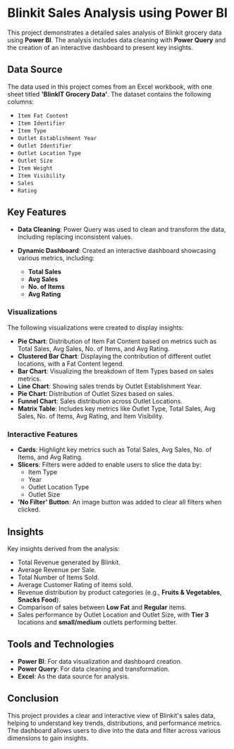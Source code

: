# Blinkit Sales Analysis using Power BI

This project demonstrates a detailed sales analysis of Blinkit grocery data using **Power BI**. The analysis includes data cleaning with **Power Query** and the creation of an interactive dashboard to present key insights.

## Data Source

The data used in this project comes from an Excel workbook, with one sheet titled **'BlinkIT Grocery Data'**. The dataset contains the following columns:
- `Item Fat Content`
- `Item Identifier`
- `Item Type`
- `Outlet Establishment Year`
- `Outlet Identifier`
- `Outlet Location Type`
- `Outlet Size`
- `Item Weight`
- `Item Visibility`
- `Sales`
- `Rating`

## Key Features

- **Data Cleaning**: Power Query was used to clean and transform the data, including replacing inconsistent values.

- **Dynamic Dashboard**: Created an interactive dashboard showcasing various metrics, including:
  - **Total Sales**
  - **Avg Sales**
  - **No. of Items**
  - **Avg Rating**

### Visualizations

The following visualizations were created to display insights:
- **Pie Chart**: Distribution of Item Fat Content based on metrics such as Total Sales, Avg Sales, No. of Items, and Avg Rating.
- **Clustered Bar Chart**: Displaying the contribution of different outlet locations, with a Fat Content legend.
- **Bar Chart**: Visualizing the breakdown of Item Types based on sales metrics.
- **Line Chart**: Showing sales trends by Outlet Establishment Year.
- **Pie Chart**: Distribution of Outlet Sizes based on sales.
- **Funnel Chart**: Sales distribution across Outlet Locations.
- **Matrix Table**: Includes key metrics like Outlet Type, Total Sales, Avg Sales, No. of Items, Avg Rating, and Item Visibility.

### Interactive Features
- **Cards**: Highlight key metrics such as Total Sales, Avg Sales, No. of Items, and Avg Rating.
- **Slicers**: Filters were added to enable users to slice the data by:
  - Item Type
  - Year
  - Outlet Location Type
  - Outlet Size
- **'No Filter' Button**: An image button was added to clear all filters when clicked.

## Insights

Key insights derived from the analysis:
- Total Revenue generated by Blinkit.
- Average Revenue per Sale.
- Total Number of Items Sold.
- Average Customer Rating of items sold.
- Revenue distribution by product categories (e.g., **Fruits & Vegetables**, **Snacks Food**).
- Comparison of sales between **Low Fat** and **Regular** items.
- Sales performance by Outlet Location and Outlet Size, with **Tier 3** locations and **small/medium** outlets performing better.

## Tools and Technologies

- **Power BI**: For data visualization and dashboard creation.
- **Power Query**: For data cleaning and transformation.
- **Excel**: As the data source for analysis.

## Conclusion

This project provides a clear and interactive view of Blinkit's sales data, helping to understand key trends, distributions, and performance metrics. The dashboard allows users to dive into the data and filter across various dimensions to gain insights.

